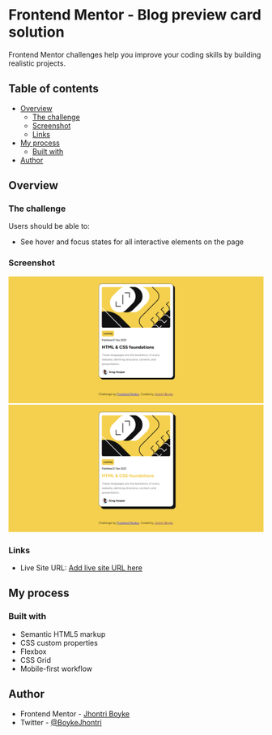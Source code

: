 # Frontend Mentor - Blog preview card solution

Frontend Mentor challenges help you improve your coding skills by building realistic projects.

## Table of contents

-   [Overview](#overview)
    -   [The challenge](#the-challenge)
    -   [Screenshot](#screenshot)
    -   [Links](#links)
-   [My process](#my-process)
    -   [Built with](#built-with)
-   [Author](#author)

## Overview

### The challenge

Users should be able to:

-   See hover and focus states for all interactive elements on the page

### Screenshot

![](./assets/images/screenshot.png)
![](<./assets/images/screenshot(1).png>)

### Links

-   Live Site URL: [Add live site URL here](https://moonlit-basbousa-bfb627.netlify.app/)

## My process

### Built with

-   Semantic HTML5 markup
-   CSS custom properties
-   Flexbox
-   CSS Grid
-   Mobile-first workflow

## Author

-   Frontend Mentor - [Jhontri Boyke](https://www.frontendmentor.io/profile/jhontriboyke)
-   Twitter - [@BoykeJhontri](https://www.twitter.com/BoykeJhontri)
